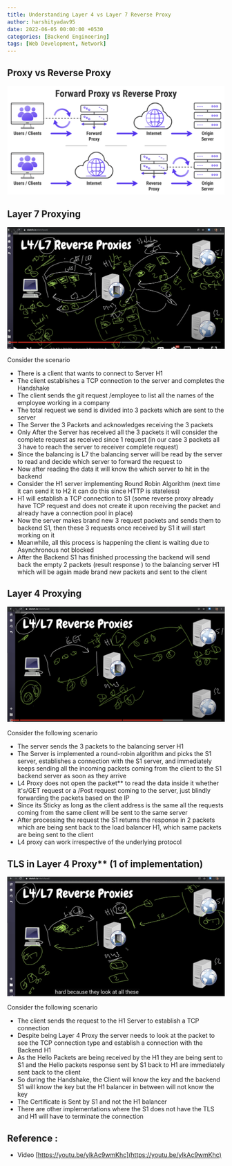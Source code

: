 ```yaml
---
title: Understanding Layer 4 vs Layer 7 Reverse Proxy
author: harshityadav95
date: 2022-06-05 00:00:00 +0530
categories: [Backend Engineering]
tags: [Web Development, Network]
---
```


## Proxy vs Reverse Proxy

![harshityadav95](https://raw.githubusercontent.com/harshityadav95/staticfiles/main/Understanding%20Layer%204%20vs%20Layer%207%20Reverse%20Proxy/Untitled.png)

## Layer 7 Proxying

![harshityadav95](https://raw.githubusercontent.com/harshityadav95/staticfiles/main/Understanding%20Layer%204%20vs%20Layer%207%20Reverse%20Proxy/Untitled%201.png)

Consider the scenario

- There is a client that wants to connect to Server H1
- The client establishes a TCP connection to the server and completes the Handshake
- The client sends the git request /employee to list  all the names of the employee working in a company
- The total request we send is divided into 3 packets which are sent to the server
- The Server the 3 Packets and acknowledges receiving the 3 packets
- Only After the Server has received all the 3 packets it will consider the complete request as received since 1 request (in our case 3 packets all 3 have to reach the server to receiver complete request)
- Since the balancing is L7 the balancing server will be read by the server to read and decide which server to forward the request to
- Now after reading the data it will know the which server to hit in the backend
- Consider the H1 server implementing Round Robin Algorithm (next time it can send it to H2 it can do this since HTTP is stateless)
- H1 will establish a TCP connection to S1 (some reverse proxy already have TCP request and does not create it upon receiving the packet and already have a connection pool in place)
- Now the server makes brand new 3 request packets and sends them to backend S1, then these 3 requests once received by S1 it will start working on it
- Meanwhile, all this process is happening the client is waiting due to Asynchronous not  blocked
- After the Backend S1 has finished processing the backend will send back the empty 2 packets (result response ) to the balancing server  H1 which will be again made brand new packets and sent to the client

## Layer 4 Proxying

![harshityadav95](https://raw.githubusercontent.com/harshityadav95/staticfiles/main/Understanding%20Layer%204%20vs%20Layer%207%20Reverse%20Proxy/Untitled%202.png)

Consider the following scenario

- The server sends the 3 packets to the balancing server H1
- The Server is implemented a round-robin algorithm and picks the S1 server, establishes a connection with the S1 server, and immediately keeps sending all the incoming packets coming from the client to the S1 backend server as soon as they arrive
- L4 Proxy does not open the packet** to read the data inside it whether it's/GET  request or a /Post request coming to the server, just blindly forwarding the packets based on the IP
- Since its Sticky as long as the client address is the same all the requests coming from the same client will be sent to the same server
- After processing the request the S1 returns the response in 2 packets which are being sent back to the load balancer H1, which same packets are being sent to the client
- L4 proxy can work irrespective of the underlying protocol

## TLS in Layer 4 Proxy** (1 of implementation)

![harshityadav95](https://raw.githubusercontent.com/harshityadav95/staticfiles/main/Understanding%20Layer%204%20vs%20Layer%207%20Reverse%20Proxy/Untitled%203.png)

Consider the following scenario

- The client sends the request to the H1 Server to establish a TCP connection
- Despite being Layer 4 Proxy the server needs to look at the packet to see the TCP connection type and establish a connection with the Backend H1
- As the Hello Packets are being received by the H1 they are being sent to S1 and the Hello packets response sent by S1 back to H1 are immediately sent back to the client
- So during the Handshake, the Client will know the key and the backend S1 will know the key but the H1 balancer in between will not know the key
- The Certificate is Sent by S1 and not the H1 balancer
- There are other implementations where the S1 does not have the TLS and H1 will have to terminate the connection

## Reference :

- Video [https://youtu.be/ylkAc9wmKhc](https://youtu.be/ylkAc9wmKhc)
